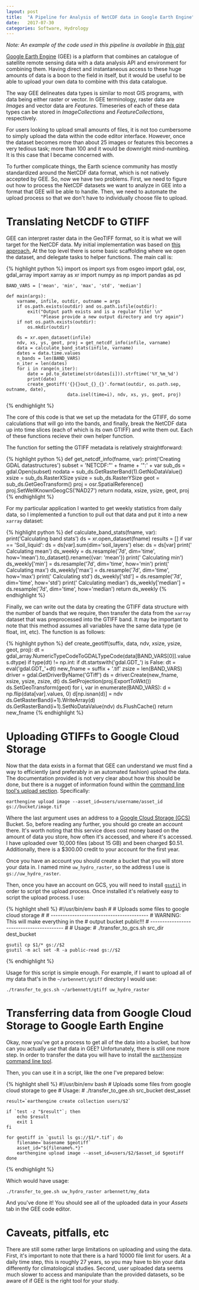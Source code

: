 ```yaml
---
layout: post
title:  "A Pipeline for Analysis of NetCDF data in Google Earth Engine"
date:   2017-07-30
categories: Software, Hydrology
---
```


_Note: An example of the code used in this pipeline is available in [this 
gist](https://gist.github.com/arbennett/6185add8773d312a2802614fca5e9527)_


[Google Earth Engine](https://earthengine.google.com/) (GEE) is a platform that
combines an catalogue of satellite remote sensing data with a data analysis
API and environment for combining them.  Having direct and instantaneous 
access to these huge amounts of data is a boon to the field in itself,
but it would be useful to be able to upload your own data to combine with 
this data catalogue.

The way GEE delineates data types is similar to most GIS programs, with data
being either raster or vector.  In GEE terminology, raster data are _Images_ and
vector data are _Features_.  Timeseries of each of these data types can be stored
in _ImageCollections_ and _FeatureCollections_, respectively.

For users looking to upload small amounts of files, it is not too cumbersome
to simply upload the data within the code editor interface.  However, once the
dataset becomes more than about 25 images or features this becomes a very tedious
task; more than 100 and it would be downright mind-numbing. It is this case that
I became concerned with.

To further complicate things, the Earth science community has mostly standardized 
around the NetCDF data format, which is not natively accepted by GEE. So, now we 
have two problems.  First, we need to figure out how to process the NetCDF datasets 
we want to analyze in GEE into a format that GEE will be able to handle. Then, we 
need to automate the upload process so that we don't have to individually choose 
file to upload.

# Translating NetCDF to GTIFF

GEE can interpret raster data in the GeoTIFF format, so it is what we will target
for the NetCDF data. My initial implementation was based on 
[this approach.](https://www.linkedin.com/pulse/convert-netcdf4-file-geotiff-using-python-chonghua-yin)
At the top level there is some basic scaffolding where we open the dataset, and
delegate tasks to helper functions.  The main call is:

{% highlight python %}
	import os
	import sys
	from osgeo import gdal, osr, gdal_array
	import xarray as xr
	import numpy as np
	import pandas as pd
	
	BAND_VARS = ['mean', 'min', 'max', 'std', 'median']
	
	def main(args):
		varname, infile, outdir, outname = args
		if os.path.exists(outdir) and os.path.isfile(outdir):
			exit("Output path exists and is a regular file! \n"
		    	 "Please provide a new output directory and try again")
		if not os.path.exists(outdir):
			os.mkdir(outdir)
		
		ds = xr.open_dataset(infile)
		ndv, xs, ys, geot, proj = get_netcdf_info(infile, varname)
		data = calculate_band_stats(infile, varname)
		dates = data.time.values
		n_bands = len(BAND_VARS)
		n_iter = len(dates)
		for i in range(n_iter):
			date = pd.to_datetime(str(dates[i])).strftime('%Y_%m_%d')
			print(date)
			create_geotiff('{}{}out_{}_{}'.format(outdir, os.path.sep, outname, date),
						   data.isel(time=i), ndv, xs, ys, geot, proj)
{% endhighlight %}

The core of this code is that we set up the metadata for the GTIFF,
do some calculations that will go into the bands, and finally, break
the NetCDF data up into time slices (each of which is its own GTIFF)
and write them out.  Each of these functions recieve their own helper
function.

The function for setting the GTIFF metadata is relatively straightforward:

{% highlight python %}
	def get_netcdf_info(fname, var):
	    print('Creating GDAL datastructures')
	    subset = 'NETCDF:"' + fname + '":' + var
	    sub_ds = gdal.Open(subset)
	    nodata = sub_ds.GetRasterBand(1).GetNoDataValue()
	    xsize = sub_ds.RasterXSize
	    ysize = sub_ds.RasterYSize
	    geot = sub_ds.GetGeoTransform()
	    proj = osr.SpatialReference()
	    proj.SetWellKnownGeogCS('NAD27')
	    return nodata, xsize, ysize, geot, proj
{% endhighlight %}

For my particular application I wanted to get weekly statistics from
daily data, so I implemented a function to pull out that data and 
put it into a new `xarray` dataset:

{% highlight python %}
	def calculate_band_stats(fname, var):
	    print('Calculating band stats')
	    ds = xr.open_dataset(fname)
	    results = []
	    if var == 'Soil_liquid':
	        ds = ds[var].sum(dim='soil_layers')
	    else:
	        ds = ds[var]
	    print('  Calculating mean')
	    ds_weekly = ds.resample('7d', dim='time', how='mean').to_dataset().rename({var: 'mean'})
	    print('  Calculating min')
	    ds_weekly['min'] = ds.resample('7d', dim='time', how='min')
	    print('  Calculating max')
	    ds_weekly['max'] = ds.resample('7d', dim='time', how='max')
	    print('  Calculating std')
	    ds_weekly['std'] = ds.resample('7d', dim='time', how='std')
	    print('  Calculating median')
	    ds_weekly['median'] = ds.resample('7d', dim='time', how='median')
	    return ds_weekly
{% endhighlight %}

Finally, we can write out the data by creating the GTIFF data structure
with the number of bands that we require, then transfer the data from
the `xarray` dataset that was preprocessed into the GTIFF band. It may
be important to note that this method assumes all variables have the 
same data type (ie float, int, etc).  The function is as follows:

{% highlight python %}
	def create_geotiff(suffix, data, ndv, xsize, ysize, geot, proj):
	    dt = gdal_array.NumericTypeCodeToGDALTypeCode(data[BAND_VARS[0]].values.dtype)
	    if type(dt) != np.int:
	        if dt.startswith('gdal.GDT_') is False:
	            dt = eval('gdal.GDT_'+dt)
	    new_fname = suffix + '.tif'
	    zsize = len(BAND_VARS) 
	    driver = gdal.GetDriverByName('GTiff')
	    ds = driver.Create(new_fname, xsize, ysize, zsize, dt)
	    ds.SetProjection(proj.ExportToWkt())
	    ds.SetGeoTransform(geot)
	    for i, var in enumerate(BAND_VARS):
	        d = np.flip(data[var].values, 0)
	        d[np.isnan(d)] = ndv
	        ds.GetRasterBand(i+1).WriteArray(d)
	        ds.GetRasterBand(i+1).SetNoDataValue(ndv)
	    ds.FlushCache()
	    return new_fname
{% endhighlight %}


# Uploading GTIFFs to Google Cloud Storage

Now that the data exists in a format that GEE can understand we must 
find a way to efficiently (and preferably in an automated fashion) 
upload the data.  The documentation provided is not very clear about how 
this should be done, but there is a nugget of information found within 
the [command line tool's upload section](https://developers.google.com/earth-engine/command_line#upload). 
Specifically:

`earthengine upload image --asset_id=users/username/asset_id gs://bucket/image.tif `

Where the last argument uses an address to a 
[Google Cloud Storage (GCS)](https://cloud.google.com/storage/) Bucket. 
So, before reading any further, you should go create an account there.
It's worth noting that this service does cost money based on the amount of
data you store, how often it's accessed, and where it's accessed.  I have
uploaded over 10,000 files (about 15 GB) and been charged $0.51.  Additionally,
there is a $300.00 credit to your account for the first year.

Once you have an account you should create a bucket that you will store your
data in.  I named mine `uw_hydro_raster`, so the address I use is `gs://uw_hydro_raster`.

Then, once you have an account on GCS, you will need to install 
[`gsutil`](https://cloud.google.com/storage/docs/gsutil) in order to script the upload 
process.  Once installed it's relatively easy to script the upload process.  I use:

{% highlight shell %}
	#!/usr/bin/env bash
	#
	# Uploads some files to google cloud storage
	#
	# -----------------------------------------
	# WARNING: This will make everything in the 
	#           output bucket public!!!
	# -----------------------------------------
	#
	# Usage:
	#   ./transfer_to_gcs.sh src_dir dest_bucket
	
	gsutil cp $1/* gs://$2
	gsutil -m acl set -R -a public-read gs://$2
{% endhighlight %}

Usage for this script is simple enough.  For example, if I want
to upload all of my data that's in the `~/arbennett/gtiff` directory
I would use:

`./transfer_to_gcs.sh ~/arbennett/gtiff uw_hydro_raster`


# Transferring data from Google Cloud Storage to Google Earth Engine

Okay, now you've got a process to get all of the data into a bucket, but
how can you actually _use_ that data in GEE?  Unfortunately, there is still
one more step.  In order to transfer the data you will have to install the 
[`earthengine` command line tool](https://developers.google.com/earth-engine/command_line).

Then, you can use it in a script, like the one I've prepared below:

{% highlight shell %}
	#!/usr/bin/env bash
	# Uploads some files from google cloud storage to gee
	# Usage:
	#   ./transfer_to_gee.sh src_bucket dest_asset
	
	result=`earthengine create collection users/$2`
	
	if `test -z "$result"`; then
	    echo $result
		exit 1
	fi
	
	for geotiff in `gsutil ls gs://$1/*.tif`; do
		filename=`basename $geotiff`
		asset_id="${filename%.*}"
		earthengine upload image --asset_id=users/$2/$asset_id $geotiff
	done
{% endhighlight %}

Which would have usage:

`./transfer_to_gee.sh uw_hydro_raster arbennett/my_data`

And you've done it!  You should see all of the uploaded data in your _Assets_ 
tab in the GEE code editor.

# Caveats, pitfalls, etc

There are still some rather large limitations on uploading and using the
data.  First, it's important to note that there is a hard 10000 file limit
for users.   At a daily time step, this is roughly 27 years, so you may have
to bin your data differently for climatological studies. Second, user uploaded
data seems much slower to access and manipulate than the provided datasets,
so be aware of if GEE is the right tool for your study.


